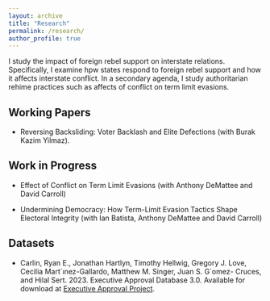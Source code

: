 ```yaml
---
layout: archive
title: "Research"
permalink: /research/
author_profile: true
---
```



I study the impact of foreign rebel support on interstate relations. Specifically, I examine hpw states respond to foreign rebel support and how it affects interstate conflict. In a secondary agenda, I study authoritarian rehime practices such as affects of conflict on term limit evasions.


## Working Papers

- Reversing Backsliding: Voter Backlash and Elite Defections (with Burak Kazim Yilmaz).


## Work in Progress


- Effect of Conflict on Term Limit Evasions (with Anthony DeMattee and David Carroll)
  
- Undermining Democracy: How Term-Limit Evasion Tactics Shape Electoral Integrity (with Ian Batista, Anthony DeMattee and David Carroll)


## Datasets 


- Carlin, Ryan E., Jonathan Hartlyn, Timothy Hellwig, Gregory J. Love, Cecilia Mart´ınez-Gallardo, Matthew M. Singer, Juan S. G´omez- Cruces, and Hilal Sert. 2023. Executive Approval Database 3.0. Available for download at [Executive Approval Project](https://executiveapproval.org/download/).
